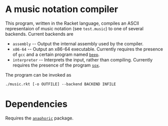 # A music notation compiler
This program, written in the Racket language, compiles an ASCII representaion of music
notation (see `test.music`) to one of several backends. Current backends are
* `assembly`    -- Output the internal assembly used by the compiler.
* `x86-64`      -- Output an x86-64 executable. Currently requires the presence of `gcc` and a
                   certain program named [`beep`](https://github.com/johnath/beep).
* `interpreter` -- Interprets the input, rather than compiling. Currently requires the
                   presence of the program [`sox`](http://sox.sourceforge.net/).

The program can be invoked as
```
./music.rkt [-o OUTFILE] --backend BACKEND INFILE
```

# Dependencies
Requires the [`anaphoric`](https://github.com/jsmaniac/anaphoric) package.
